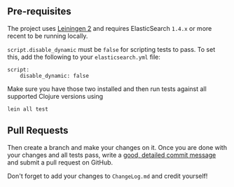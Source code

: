 ## Pre-requisites

The project uses [Leiningen 2](https://leiningen.org) and requires ElasticSearch `1.4.x` or more recent to be running
locally.

`script.disable_dynamic` must be `false` for scripting tests to pass. To set this, add the following to your `elasticsearch.yml` file:

    script:
        disable_dynamic: false

Make
sure you have those two installed and then run tests against all supported Clojure versions using

    lein all test

## Pull Requests

Then create a branch and make your changes on it. Once you are done with your changes and all
tests pass, write a [good, detailed commit message](http://tbaggery.com/2008/04/19/a-note-about-git-commit-messages.html) and submit a pull request on GitHub.

Don't forget to add your changes to `ChangeLog.md` and credit yourself!

